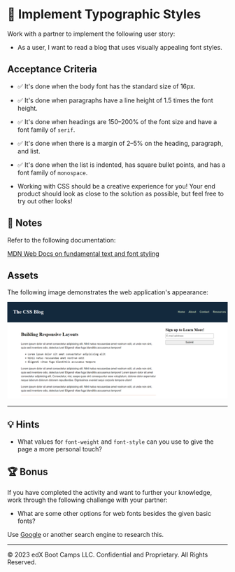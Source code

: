 # 📖 Implement Typographic Styles

Work with a partner to implement the following user story:

- As a user, I want to read a blog that uses visually appealing font styles.

## Acceptance Criteria

- ✅ It's done when the body font has the standard size of 16px.

- ✅ It's done when paragraphs have a line height of 1.5 times the font height.

- ✅ It's done when headings are 150–200% of the font size and have a font family of `serif`.

- ✅ It's done when there is a margin of 2–5% on the heading, paragraph, and list.

- ✅ It's done when the list is indented, has square bullet points, and has a font family of `monospace`.

- Working with CSS should be a creative experience for you! Your end product should look as close to the solution as possible, but feel free to try out other looks!

## 📝 Notes

Refer to the following documentation:

[MDN Web Docs on fundamental text and font styling](https://developer.mozilla.org/en-US/docs/Learn/CSS/Styling_text/Fundamentals)

## Assets

The following image demonstrates the web application's appearance:

![The blog page includes a monospaced list and headings with a serif font.](./Images/01-CSS-typography.png)

---

## 💡 Hints

- What values for `font-weight` and `font-style` can you use to give the page a more personal touch?

## 🏆 Bonus

If you have completed the activity and want to further your knowledge, work through the following challenge with your partner:

- What are some other options for web fonts besides the given basic fonts?

Use [Google](https://www.google.com) or another search engine to research this.

---

© 2023 edX Boot Camps LLC. Confidential and Proprietary. All Rights Reserved.
